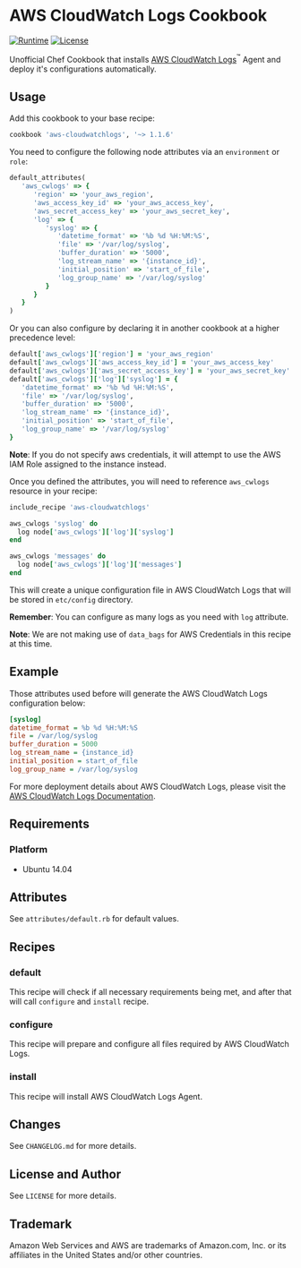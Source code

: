 # AWS CloudWatch Logs Cookbook
[![Runtime][runtime-badge]][chef-cloudwatchlogs-runtime-url]
[![License][license-badge]][chef-cloudwatchlogs-license-url]

Unofficial Chef Cookbook that installs [AWS CloudWatch Logs][aws-cloudwatch-url]<sup>™</sup>
Agent and deploy it's configurations automatically.

## Usage

Add this cookbook to your base recipe:
```ruby
cookbook 'aws-cloudwatchlogs', '~> 1.1.6'
```

You need to configure the following node attributes via an `environment` or `role`:
```ruby
default_attributes(
   'aws_cwlogs' => {
      'region' => 'your_aws_region',
      'aws_access_key_id' => 'your_aws_access_key',
      'aws_secret_access_key' => 'your_aws_secret_key',
      'log' => {
         'syslog' => {
            'datetime_format' => '%b %d %H:%M:%S',
            'file' => '/var/log/syslog',
            'buffer_duration' => '5000',
            'log_stream_name' => '{instance_id}',
            'initial_position' => 'start_of_file',
            'log_group_name' => '/var/log/syslog'
         }
      }
   }
)
```

Or you can also configure by declaring it in another cookbook at a higher precedence level:
```ruby
default['aws_cwlogs']['region'] = 'your_aws_region'
default['aws_cwlogs']['aws_access_key_id'] = 'your_aws_access_key'
default['aws_cwlogs']['aws_secret_access_key'] = 'your_aws_secret_key'
default['aws_cwlogs']['log']['syslog'] = {
   'datetime_format' => '%b %d %H:%M:%S',
   'file' => '/var/log/syslog',
   'buffer_duration' => '5000',
   'log_stream_name' => '{instance_id}',
   'initial_position' => 'start_of_file',
   'log_group_name' => '/var/log/syslog'
}
```
**Note**: If you do not specify aws credentials, it will attempt to use the AWS IAM Role assigned to the instance instead.

Once you defined the attributes, you will need to reference `aws_cwlogs` resource in your recipe:
```ruby
include_recipe 'aws-cloudwatchlogs'

aws_cwlogs 'syslog' do
  log node['aws_cwlogs']['log']['syslog']
end

aws_cwlogs 'messages' do
  log node['aws_cwlogs']['log']['messages']
end
```

This will create a unique configuration file in AWS CloudWatch Logs that will be stored in `etc/config` directory.

**Remember**: You can configure as many logs as you need with `log` attribute.

**Note**: We are not making use of `data_bags` for AWS Credentials in this recipe at this time.

## Example

Those attributes used before will generate the AWS CloudWatch Logs configuration below:

```ini
[syslog]
datetime_format = %b %d %H:%M:%S
file = /var/log/syslog
buffer_duration = 5000
log_stream_name = {instance_id}
initial_position = start_of_file
log_group_name = /var/log/syslog
```

For more deployment details about AWS CloudWatch Logs, please visit the [AWS CloudWatch Logs Documentation](https://aws.amazon.com/documentation/cloudwatch).

## Requirements

### Platform

* Ubuntu 14.04

## Attributes

See `attributes/default.rb` for default values.

## Recipes

### default

This recipe will check if all necessary requirements being met, and after
that will call `configure` and `install` recipe.

### configure

This recipe will prepare and configure all files required by AWS CloudWatch Logs.

### install

This recipe will install AWS CloudWatch Logs Agent.

## Changes

See `CHANGELOG.md` for more details.

## License and Author

See `LICENSE` for more details.

## Trademark

Amazon Web Services and AWS are trademarks of Amazon.com, Inc. or
its affiliates in the United States and/or other countries.

   [aws-cloudwatch-url]: https://aws.amazon.com/cloudwatch/
   [chef-cloudwatchlogs-license-url]: https://github.com/amalucelli/chef-cloudwatchlogs/blob/markdown/LICENSE
   [chef-cloudwatchlogs-runtime-url]: https://github.com/amalucelli/chef-cloudwatchlogs
   [license-badge]: https://img.shields.io/badge/license-apache-757575.svg?style=flat-square
   [runtime-badge]: https://img.shields.io/badge/runtime-ruby-orange.svg?style=flat-square
